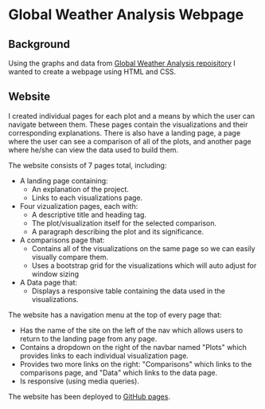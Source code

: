 # Global Weather Analysis Webpage

## Background
Using the graphs and data from [Global Weather Analysis repoisitory](https://github.com/vbhakta27/Global_Weather_Analysis) I wanted to create a webpage using HTML and CSS.

## Website
I created individual pages for each plot and a means by which the user can navigate between them. These pages contain the visualizations and their corresponding explanations. There is also have a landing page, a page where the user can see a comparison of all of the plots, and another page where he/she can view the data used to build them.

The website consists of 7 pages total, including:

* A landing page containing:
  * An explanation of the project.
  * Links to each visualizations page.
* Four vizualization pages, each with:
  * A descriptive title and heading tag.
  * The plot/visualization itself for the selected comparison.
  * A paragraph describing the plot and its significance.
* A comparisons page that:
  * Contains all of the visualizations on the same page so we can easily visually compare them.
  * Uses a bootstrap grid for the visualizations which will auto adjust for window sizing
* A Data page that:
  * Displays a responsive table containing the data used in the visualizations.

The website has a navigation menu at the top of every page that:

* Has the name of the site on the left of the nav which allows users to return to the landing page from any page.
* Contains a dropdown on the right of the navbar named "Plots" which provides links to each individual visualization page.
* Provides two more links on the right: "Comparisons" which links to the comparisons page, and "Data" which links to the data page.
* Is responsive (using media queries).

The website has been deployed to [GitHub pages](https://vbhakta27.github.io/Web-Design-Challenge/).

